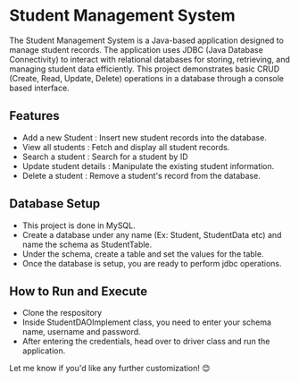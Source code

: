 # Student Management System 

The Student Management System is a Java-based application designed to manage student records. The application uses JDBC (Java Database Connectivity) to interact with relational databases for storing, retrieving, and managing student data efficiently. This project demonstrates basic CRUD (Create, Read, Update, Delete) operations in a database through a console based interface.

## Features

- Add a new Student : Insert new student records into the database.
- View all students : Fetch and display all student records.
- Search a student : Search for a student by ID
- Update student details : Manipulate the existing student information.
- Delete a student : Remove a student's record from the database.

## Database Setup

- This project is done in MySQL.
- Create a database under any name (Ex: Student, StudentData etc) and name the schema as StudentTable. 
- Under the schema, create a table and set the values for the table.
- Once the database is setup, you are ready to perform jdbc operations.

## How to Run and Execute

- Clone the respository
- Inside StudentDAOImplement class, you need to enter your schema name, username and password.
- After entering the credentials, head over to driver class and run the application.


Let me know if you'd like any further customization! 😊
